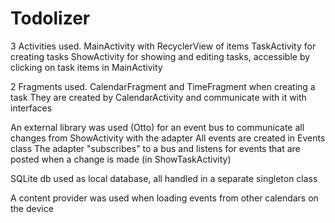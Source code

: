 # Todolizer

3 Activities used. 
MainActivity with RecyclerView of items
TaskActivity for creating tasks
ShowActivity for showing and editing tasks, accessible by clicking on task items in MainActivity

2 Fragments used.
CalendarFragment and TimeFragment when creating a task
They are created by CalendarActivity and communicate with it with interfaces

An external library was used (Otto) for an event bus to communicate all changes from ShowActivity with the adapter
All events are created in Events class
The adapter "subscribes" to a bus and listens for events that are posted when a change is made (in ShowTaskActivity)


SQLite db used as local database, all handled in a separate singleton class

A content provider was used when loading events from other calendars on the device
